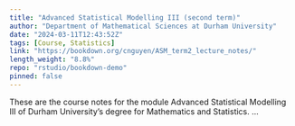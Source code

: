 ```yaml
---
title: "Advanced Statistical Modelling III (second term)"
author: "Department of Mathematical Sciences at Durham University"
date: "2024-03-11T12:43:52Z"
tags: [Course, Statistics]
link: "https://bookdown.org/cnguyen/ASM_term2_lecture_notes/"
length_weight: "8.8%"
repo: "rstudio/bookdown-demo"
pinned: false
---
```


These are the course notes for the module Advanced Statistical Modelling III of Durham University’s degree for Mathematics and Statistics. ...
